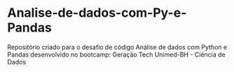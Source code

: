 # Analise-de-dados-com-Py-e-Pandas
Repositório criado para o desafio de código Análise de dados com Python e Pandas desenvolvido no bootcamp: Geração Tech Unimed-BH - Ciência de Dados
